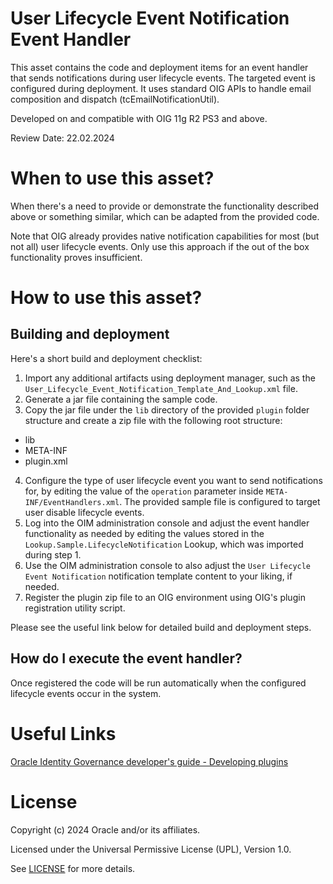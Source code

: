 # User Lifecycle Event Notification Event Handler

This asset contains the code and deployment items for an event handler that sends notifications during user lifecycle events. The targeted event is configured during deployment. It uses standard OIG APIs to handle email composition and dispatch (tcEmailNotificationUtil).

Developed on and compatible with OIG 11g R2 PS3 and above.

Review Date: 22.02.2024

# When to use this asset?

When there's a need to provide or demonstrate the functionality described above or something similar, which can be adapted from the provided code.

Note that OIG already provides native notification capabilities for most (but not all) user lifecycle events. Only use this approach if the out of the box functionality proves insufficient.

# How to use this asset?

## Building and deployment

Here's a short build and deployment checklist:

1. Import any additional artifacts using deployment manager, such as the `User_Lifecycle_Event_Notification_Template_And_Lookup.xml` file.
2. Generate a jar file containing the sample code.
3. Copy the jar file under the `lib` directory of the provided `plugin` folder structure and create a zip file with the following root structure:
- lib
- META-INF
- plugin.xml
4. Configure the type of user lifecycle event you want to send notifications for, by editing the value of the `operation` parameter inside `META-INF/EventHandlers.xml`. The provided sample file is configured to target user disable lifecycle events.
5. Log into the OIM administration console and adjust the event handler functionality as needed by editing the values stored in the `Lookup.Sample.LifecycleNotification` Lookup, which was imported during step 1.
6. Use the OIM administration console to also adjust the `User Lifecycle Event Notification` notification template content to your liking, if needed.
7. Register the plugin zip file to an OIG environment using OIG's plugin registration utility script.

Please see the useful link below for detailed build and deployment steps.

## How do I execute the event handler?

Once registered the code will be run automatically when the configured lifecycle events occur in the system.

# Useful Links

[Oracle Identity Governance developer's guide - Developing plugins](https://docs.oracle.com/en/middleware/idm/identity-governance/12.2.1.4/omdev/developing-plug-ins.html#GUID-7F4EE3EA-076C-45DB-B13D-2905AB5AF6CB)

# License

Copyright (c) 2024 Oracle and/or its affiliates.

Licensed under the Universal Permissive License (UPL), Version 1.0.

See [LICENSE](https://github.com/oracle-devrel/technology-engineering/blob/main/LICENSE) for more details.
